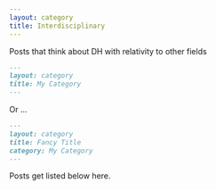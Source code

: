 ```yaml
---
layout: category
title: Interdisciplinary
---
```


Posts that think about DH with relativity to other fields

```md
---
layout: category
title: My Category
---
```

Or ...

```md
---
layout: category
title: Fancy Title
category: My Category
---
```

Posts get listed below here.
